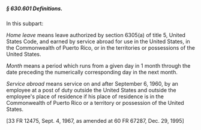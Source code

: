 ##### § 630.601 Definitions. #####

In this subpart:

*Home leave* means leave authorized by section 6305(a) of title 5, United States Code, and earned by service abroad for use in the United States, in the Commonwealth of Puerto Rico, or in the territories or possessions of the United States.

*Month* means a period which runs from a given day in 1 month through the date preceding the numerically corresponding day in the next month.

*Service abroad* means service on and after September 6, 1960, by an employee at a post of duty outside the United States and outside the employee's place of residence if his place of residence is in the Commonwealth of Puerto Rico or a territory or possession of the United States.

[33 FR 12475, Sept. 4, 1967, as amended at 60 FR 67287, Dec. 29, 1995]